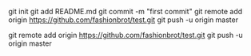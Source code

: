 git init
git add README.md
git commit -m "first commit"
git remote add origin https://github.com/fashionbrot/test.git
git push -u origin master

git remote add origin https://github.com/fashionbrot/test.git
git push -u origin master
